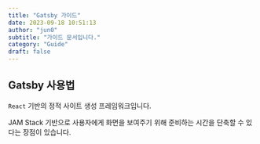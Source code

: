 ```yaml
---
title: "Gatsby 가이드"
date: 2023-09-18 10:51:13
author: "jun0"
subtitle: "가이드 문서입니다."
category: "Guide"
draft: false
---
```


## Gatsby 사용법

`React` 기반의 정적 사이트 생성 프레임워크입니다.

JAM Stack 기반으로 사용자에게 화면을 보여주기 위해 준비하는 시간을 단축할 수 있다는 장점이 있습니다.
